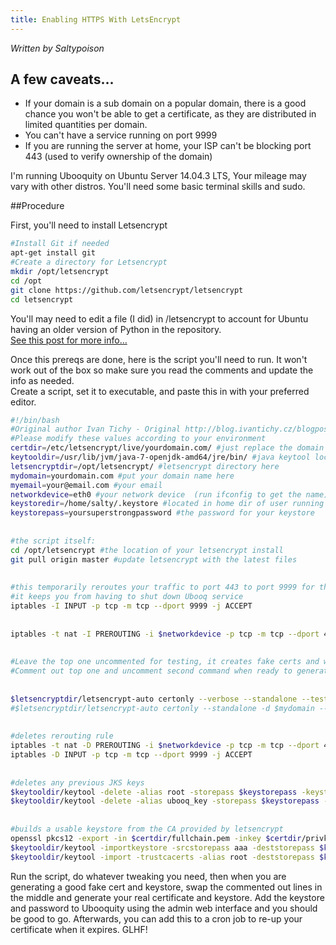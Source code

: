 ```yaml
---
title: Enabling HTTPS With LetsEncrypt
---
```


_Written by Saltypoison_

## A few caveats...

 * If your domain is a sub domain on a popular domain, there is a good chance you won't be able to get a certificate, as they are distributed in limited quantities per domain.
 * You can't have a service running on port 9999
 * If you are running the server at home, your ISP can't be blocking port 443 (used to verify ownership of the domain)

I'm running Ubooquity on Ubuntu Server 14.04.3 LTS, Your mileage may vary with other distros. You'll need some basic terminal skills and sudo.

##Procedure

First, you'll need to install Letsencrypt 

```bash
#Install Git if needed
apt-get install git
#Create a directory for Letsencrypt
mkdir /opt/letsencrypt
cd /opt
git clone https://github.com/letsencrypt/letsencrypt
cd letsencrypt
```

You'll may need to edit a file (I did) in /letsencrypt to account for Ubuntu having an older version of Python in the repository.  
[See this post for more info…](https://community.letsencrypt.org/t/insecureplatformwarning-on-ubuntu-14-04-w-python-2-7-6/2871/3)

Once this prereqs are done, here is the script you'll need to run. It won't work out of the box so make sure you read the comments and update the info as needed.  
Create a script, set it to executable, and paste this in with your preferred editor. 

```bash
#!/bin/bash
#Original author Ivan Tichy - Original http://blog.ivantichy.cz/blogpost/view/74 -- Updated for Ubooquity by Salty
#Please modify these values according to your environment
certdir=/etc/letsencrypt/live/yourdomain.com/ #just replace the domain name after /live/
keytooldir=/usr/lib/jvm/java-7-openjdk-amd64/jre/bin/ #java keytool located in jre/bin (see this post if you need help finding this dir http://ubuntuforums.org/showthread.php?t=1054731&p=6643281#post6643281 )
letsencryptdir=/opt/letsencrypt/ #letsencrypt directory here
mydomain=yourdomain.com #put your domain name here
myemail=your@email.com #your email
networkdevice=eth0 #your network device  (run ifconfig to get the name)
keystoredir=/home/salty/.keystore #located in home dir of user running Ubooquity
keystorepass=yoursuperstrongpassword #the password for your keystore
 
 
#the script itself:
cd /opt/letsencrypt #the location of your letsencrypt install
git pull origin master #update letsencrypt with the latest files
 
 
#this temporarily reroutes your traffic to port 443 to port 9999 for the domain ownership test letsencrypt does.  
#it keeps you from having to shut down Ubooq service
iptables -I INPUT -p tcp -m tcp --dport 9999 -j ACCEPT
 
 
iptables -t nat -I PREROUTING -i $networkdevice -p tcp -m tcp --dport 443 -j REDIRECT --to-ports 9999
 
 
#Leave the top one uncommented for testing, it creates fake certs and won't count against the certificate limit from letsencrypt.  
#Comment out top one and uncomment second command when ready to generate real cert
 
 
$letsencryptdir/letsencrypt-auto certonly --verbose --standalone --test-cert --break-my-certs -d $mydomain --standalone-supported-challenges tls-sni-01 --tls-sni-01-port 9999 --renew-by-default --email $myemail --agree-tos
#$letsencryptdir/letsencrypt-auto certonly --standalone -d $mydomain --standalone-supported-challenges tls-sni-01 --tls-sni-01-port 9999 --renew-by-default --email $myemail --agree-tos
 
 
#deletes rerouting rule
iptables -t nat -D PREROUTING -i $networkdevice -p tcp -m tcp --dport 443 -j REDIRECT --to-ports 9999
iptables -D INPUT -p tcp -m tcp --dport 9999 -j ACCEPT
 
 
#deletes any previous JKS keys
$keytooldir/keytool -delete -alias root -storepass $keystorepass -keystore $keystoredir/ubooq_key.jks
$keytooldir/keytool -delete -alias ubooq_key -storepass $keystorepass -keystore $keystoredir/ubooq_key.jks
 
 
#builds a usable keystore from the CA provided by letsencrypt
openssl pkcs12 -export -in $certdir/fullchain.pem -inkey $certdir/privkey.pem -out $certdir/cert_and_key.p12 -name ubooq_key -CAfile $certdir/chain.pem -caname root -password pass:aaa
$keytooldir/keytool -importkeystore -srcstorepass aaa -deststorepass $keystorepass -destkeypass $keystorepass -srckeystore $certdir/cert_and_key.p12 -srcstoretype PKCS12 -alias ubooq_key -keystore $keystoredir/ubooq_key.jks
$keytooldir/keytool -import -trustcacerts -alias root -deststorepass $keystorepass -file $certdir/chain.pem -noprompt -keystore $keystoredir/ubooq_key.jks
```

Run the script, do whatever tweaking you need, then when you are generating a good fake cert and keystore, swap the commented out lines in the middle and generate your real certificate and keystore. Add the keystore and password to Ubooquity using the admin web interface and you should be good to go. Afterwards, you can add this to a cron job to re-up your certificate when it expires. GLHF! 